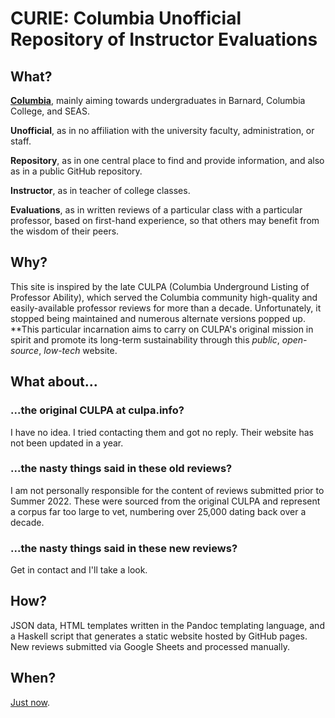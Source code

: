 # CURIE: Columbia Unofficial Repository of Instructor Evaluations

## What?
**[Columbia](https://www.columbia.edu/)**, mainly aiming towards undergraduates in Barnard, Columbia College, and SEAS.

**Unofficial**, as in no affiliation with the university faculty, administration, or staff.

**Repository**, as in one central place to find and provide information, and also as in a public GitHub repository.

**Instructor**, as in teacher of college classes.

**Evaluations**, as in written reviews of a particular class with a particular professor, based on first-hand experience, so that others may benefit from the wisdom of their peers.

## Why?
This site is inspired by the late CULPA (Columbia Underground Listing of Professor Ability), which served the Columbia community high-quality and easily-available professor reviews for more than a decade. Unfortunately, it stopped being maintained and numerous alternate versions popped up. **This particular incarnation aims to carry on CULPA's original mission in spirit and promote its long-term sustainability through this _public_, _open-source_, _low-tech_ website.

## What about...

### ...the original CULPA at culpa.info?
I have no idea. I tried contacting them and got no reply. Their website has not been updated in a year.

### ...the nasty things said in these old reviews?
I am not personally responsible for the content of reviews submitted prior to Summer 2022. These were sourced from the original CULPA and represent a corpus far too large to vet, numbering over 25,000 dating back over a decade.

### ...the nasty things said in these new reviews?
Get in contact and I'll take a look.

## How?
JSON data, HTML templates written in the Pandoc templating language, and a Haskell script that generates a static website hosted by GitHub pages. New reviews submitted via Google Sheets and processed manually.

## When?
[Just now](https://youtu.be/5drjr9PmTMA).
